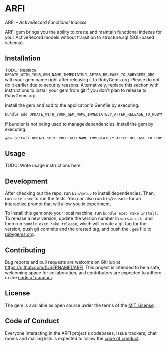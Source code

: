 # ARFI

ARFI – *ActiveRecord Functional Indexes*

ARFI gem brings you the ability to create and maintain functional indexes for your ActiveRecord models without
transition to structure.sql (SQL-based schema).

## Installation

TODO: Replace `UPDATE_WITH_YOUR_GEM_NAME_IMMEDIATELY_AFTER_RELEASE_TO_RUBYGEMS_ORG` with your gem name right after
releasing it to RubyGems.org. Please do not do it earlier due to security reasons. Alternatively, replace this section
with instructions to install your gem from git if you don't plan to release to RubyGems.org.

Install the gem and add to the application's Gemfile by executing:

```bash
bundle add UPDATE_WITH_YOUR_GEM_NAME_IMMEDIATELY_AFTER_RELEASE_TO_RUBYGEMS_ORG
```

If bundler is not being used to manage dependencies, install the gem by executing:

```bash
gem install UPDATE_WITH_YOUR_GEM_NAME_IMMEDIATELY_AFTER_RELEASE_TO_RUBYGEMS_ORG
```

## Usage

TODO: Write usage instructions here

## Development

After checking out the repo, run `bin/setup` to install dependencies. Then, run `rake spec` to run the tests. You can
also run `bin/console` for an interactive prompt that will allow you to experiment.

To install this gem onto your local machine, run `bundle exec rake install`. To release a new version, update the
version number in `version.rb`, and then run `bundle exec rake release`, which will create a git tag for the version,
push git commits and the created tag, and push the `.gem` file to [rubygems.org](https://rubygems.org).

## Contributing

Bug reports and pull requests are welcome on GitHub at https://github.com/[USERNAME]/ARFI. This project is intended to
be a safe, welcoming space for collaboration, and contributors are expected to adhere to
the [code of conduct](https://github.com/[USERNAME]/ARFI/blob/master/CODE_OF_CONDUCT.md).

## License

The gem is available as open source under the terms of the [MIT License](https://opensource.org/licenses/MIT).

## Code of Conduct

Everyone interacting in the ARFI project's codebases, issue trackers, chat rooms and mailing lists is expected to follow
the [code of conduct](https://github.com/[USERNAME]/ARFI/blob/master/CODE_OF_CONDUCT.md).
